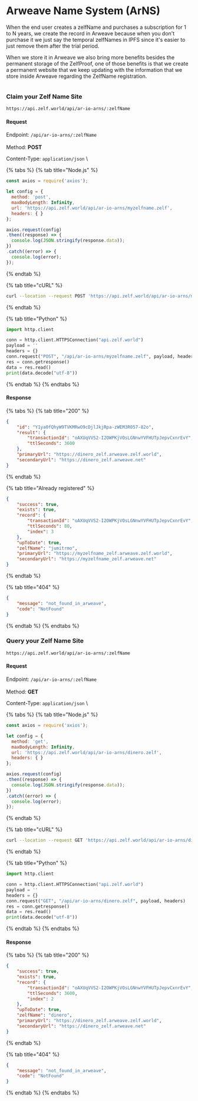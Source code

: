 # Arweave Name System (ArNS)

When the end user creates a zelfName and purchases a subscription for 1 to N years, we create the record in Arweave because when you don't purchase it we just say the temporal zelfNames in IPFS since it's easier to just remove them after the trial period.

When we store it in Arweave we also bring more benefits besides the permanent storage of the ZelfProof, one of those benefits is that we create a permanent website that we keep updating with the information that we store inside Arweave regarding the ZelfName registration.

<figure><img src="https://1734807472-files.gitbook.io/~/files/v0/b/gitbook-x-prod.appspot.com/o/spaces%2FpZcqM4Fiw6bW4Zvc28S3%2Fuploads%2FZKVVvBf2MflqqBZN9ZzJ%2Fimage.png?alt=media&#x26;token=1f1ca00b-7eb4-47e1-acdd-57c24dbbe8e7" alt=""><figcaption></figcaption></figure>

### Claim your Zelf Name Site

```
https://api.zelf.world/api/ar-io-arns/:zelfName
```

#### Request

Endpoint: `/api/ar-io-arns/:zelfName` \
\
Method: **POST**

Content-Type: `application/json` \\

{% tabs %}
{% tab title="Node.js" %}

```javascript
const axios = require('axios');

let config = {
  method: 'post',
  maxBodyLength: Infinity,
  url: 'https://api.zelf.world/api/ar-io-arns/myzelfname.zelf',
  headers: { }
};

axios.request(config)
.then((response) => {
  console.log(JSON.stringify(response.data));
})
.catch((error) => {
  console.log(error);
});

```

{% endtab %}

{% tab title="cURL" %}

```bash
curl --location --request POST 'https://api.zelf.world/api/ar-io-arns/myzelfname.zelf'
```

{% endtab %}

{% tab title="Python" %}

```python
import http.client

conn = http.client.HTTPSConnection("api.zelf.world")
payload = ''
headers = {}
conn.request("POST", "/api/ar-io-arns/myzelfname.zelf", payload, headers)
res = conn.getresponse()
data = res.read()
print(data.decode("utf-8"))
```

{% endtab %}
{% endtabs %}

#### Response

{% tabs %}
{% tab title="200" %}

```json
{
    "id": "Y1ya0fQhyW9TVKMRwO9cDjlJkjRpa-zWEM3R057-82o",
    "result": {
        "transactionId": "oAXUqVVS2-I2OWPKjVOsLGNnwYVFHUTpJepvCxnrEvY",
        "ttlSeconds": 3600
    },
    "primaryUrl": "https://dinero_zelf.arweave.zelf.world",
    "secondaryUrl": "https://dinero_zelf.arweave.net"
}
```

{% endtab %}

{% tab title="Already registered" %}

```json
{
    "success": true,
    "exists": true,
    "record": {
        "transactionId": "oAXUqVVS2-I2OWPKjVOsLGNnwYVFHUTpJepvCxnrEvY",
        "ttlSeconds": 80,
        "index": 3
    },
    "upToDate": true,
    "zelfName": "jumitrmo",
    "primaryUrl": "https://myzelfname_zelf.arweave.zelf.world",
    "secondaryUrl": "https://myzelfname_zelf.arweave.net"
}
```

{% endtab %}

{% tab title="404" %}

```json
{
    "message": "not_found_in_arweave",
    "code": "NotFound"
}
```

{% endtab %}
{% endtabs %}

### Query your Zelf Name Site

```
https://api.zelf.world/api/ar-io-arns/:zelfName
```

#### Request

Endpoint: `/api/ar-io-arns/:zelfName` \
\
Method: **GET**

Content-Type: `application/json` \\

{% tabs %}
{% tab title="Node.js" %}

```javascript
const axios = require('axios');

let config = {
  method: 'get',
  maxBodyLength: Infinity,
  url: 'https://api.zelf.world/api/ar-io-arns/dinero.zelf',
  headers: { }
};

axios.request(config)
.then((response) => {
  console.log(JSON.stringify(response.data));
})
.catch((error) => {
  console.log(error);
});
```

{% endtab %}

{% tab title="cURL" %}

```bash
curl --location --request GET 'https://api.zelf.world/api/ar-io-arns/dinero.zelf'
```

{% endtab %}

{% tab title="Python" %}

```python
import http.client

conn = http.client.HTTPSConnection("api.zelf.world")
payload = ''
headers = {}
conn.request("GET", "/api/ar-io-arns/dinero.zelf", payload, headers)
res = conn.getresponse()
data = res.read()
print(data.decode("utf-8"))
```

{% endtab %}
{% endtabs %}

#### Response

{% tabs %}
{% tab title="200" %}

```json
{
    "success": true,
    "exists": true,
    "record": {
        "transactionId": "oAXUqVVS2-I2OWPKjVOsLGNnwYVFHUTpJepvCxnrEvY",
        "ttlSeconds": 3600,
        "index": 2
    },
    "upToDate": true,
    "zelfName": "dinero",
    "primaryUrl": "https://dinero_zelf.arweave.zelf.world",
    "secondaryUrl": "https://dinero_zelf.arweave.net"
}
```

{% endtab %}

{% tab title="404" %}

```json
{
    "message": "not_found_in_arweave",
    "code": "NotFound"
}
```

{% endtab %}
{% endtabs %}
